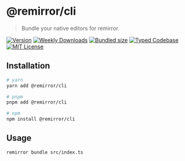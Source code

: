 # @remirror/cli

> Bundle your native editors for remirror.

[![Version][version]][npm] [![Weekly Downloads][downloads-badge]][npm] [![Bundled size][size-badge]][size] [![Typed Codebase][typescript]](#) [![MIT License][license]](#)

[version]: https://flat.badgen.net/npm/v/@remirror/cli/next
[npm]: https://npmjs.com/package/@remirror/cli/v/next
[license]: https://flat.badgen.net/badge/license/MIT/purple
[size]: https://bundlephobia.com/result?p=@remirror/cli
[size-badge]: https://flat.badgen.net/bundlephobia/minzip/@remirror/cli
[typescript]: https://flat.badgen.net/badge/icon/TypeScript?icon=typescript&label
[downloads-badge]: https://badgen.net/npm/dw/@remirror/cli/red?icon=npm

## Installation

```bash
# yarn
yarn add @remirror/cli

# pnpm
pnpm add @remirror/cli

# npm
npm install @remirror/cli
```

## Usage

```bash
remirror bundle src/index.ts
```
